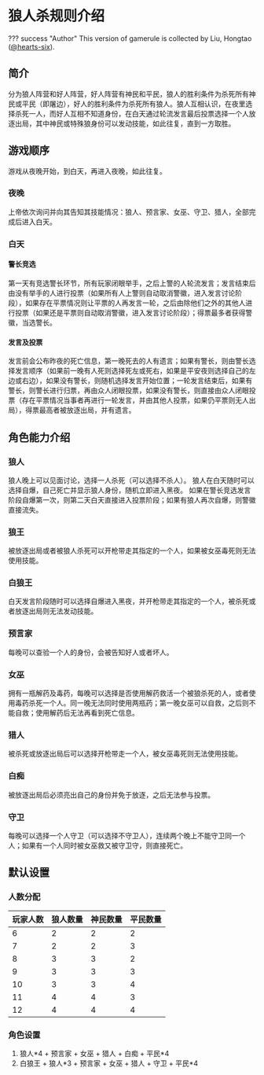 # 狼人杀规则介绍

??? success "Author"
	This version of gamerule is collected by Liu, Hongtao ([@hearts-six](https://github.com/hearts-six)).

## 简介

分为狼人阵营和好人阵营，好人阵营有神民和平民，狼人的胜利条件为杀死所有神民或平民（即屠边），好人的胜利条件为杀死所有狼人。狼人互相认识，在夜里选择杀死一人，而好人互相不知道身份，在白天通过轮流发言最后投票选择一个人放逐出局，其中神民或特殊狼身份可以发动技能，如此往复，直到一方取胜。

## 游戏顺序

游戏从夜晚开始，到白天，再进入夜晚，如此往复。

### 夜晚

上帝依次询问并向其告知其技能情况：狼人、预言家、女巫、守卫、猎人，全部完成后进入白天。

### 白天

#### 警长竞选

第一天有竞选警长环节，所有玩家闭眼举手，之后上警的人轮流发言；发言结束后由没有举手的人进行投票（如果所有人上警则自动取消警徽，进入发言讨论阶段），如果存在平票情况则让平票的人再发言一轮，之后由除他们之外的其他人进行投票（如果还是平票则自动取消警徽，进入发言讨论阶段）；得票最多者获得警徽，当选警长。

#### 发言及投票

发言前会公布昨夜的死亡信息，第一晚死去的人有遗言；如果有警长，则由警长选择发言顺序（如果前一晚有人死则选择死左或死右，如果是平安夜则选择自己的左边或右边），如果没有警长，则随机选择发言开始位置；一轮发言结束后，如果有警长，则警长进行归票，再由众人闭眼投票，如果没有警长，则直接由众人闭眼投票（存在平票情况当事者再进行一轮发言，并由其他人投票，如果仍平票则无人出局），得票最高者被放逐出局，并有遗言。

## 角色能力介绍

### 狼人

狼人晚上可以见面讨论，选择一人杀死（可以选择不杀人）。
狼人在白天随时可以选择自爆，自己死亡并显示狼人身份，随机立即进入黑夜。
如果在警长竞选发言阶段自爆第一次，则第二天白天直接进入投票阶段；如果有狼人再次自爆，则警徽直接流失。

### 狼王

被放逐出局或者被狼人杀死可以开枪带走其指定的一个人，如果被女巫毒死则无法使用技能。

### 白狼王

白天发言阶段随时可以选择自爆进入黑夜，并开枪带走其指定的一个人，被杀死或者放逐出局则无法发动技能。

### 预言家

每晚可以查验一个人的身份，会被告知好人或者坏人。

### 女巫

拥有一瓶解药及毒药，每晚可以选择是否使用解药救活一个被狼杀死的人，或者使用毒药杀死一个人。同一晚无法同时使用两瓶药；第一晚女巫可以自救，之后则不能自救；使用解药后无法再看到死亡信息。

### 猎人

被杀死或放逐出局后可以选择开枪带走一个人，被女巫毒死则无法使用技能。

### 白痴

被放逐出局后必须亮出自己的身份并免于放逐，之后无法参与投票。

### 守卫

每晚可以选择一个人守卫（可以选择不守卫人），连续两个晚上不能守卫同一个人；如果有一个人同时被女巫救又被守卫守，则直接死亡。

## 默认设置

### 人数分配

| 玩家人数 | 狼人数量 | 神民数量 | 平民数量 |
| -------- | -------- | -------- | -------- |
| 6        | 2        | 2        | 2        |
| 7        | 2        | 2        | 3        |
| 8        | 3        | 3        | 2        |
| 9        | 3        | 3        | 3        |
| 10       | 3        | 3        | 4        |
| 11       | 4        | 4        | 3        |
| 12       | 4        | 4        | 4        |

### 角色设置

1. 狼人\*4 + 预言家 + 女巫 + 猎人 +  白痴 + 平民\*4
2. 白狼王 + 狼人\*3 + 预言家 + 女巫 + 猎人 +  守卫 + 平民\*4